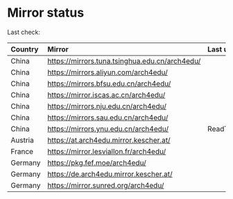 <script src="./time.js"></script>
# Mirror status
Last check: <script type="text/javascript">localize(1687713446.6860714);</script>

|Country|Mirror|Last update|
|:------|:-----|:----------|
|China|https://mirrors.tuna.tsinghua.edu.cn/arch4edu/|<script type="text/javascript">localize(1687674859);</script>|
|China|https://mirrors.aliyun.com/arch4edu/|<script type="text/javascript">localize(1687588636);</script>|
|China|https://mirrors.bfsu.edu.cn/arch4edu/|<script type="text/javascript">localize(1687674859);</script>|
|China|https://mirror.iscas.ac.cn/arch4edu/|<script type="text/javascript">localize(1687674859);</script>|
|China|https://mirrors.nju.edu.cn/arch4edu/|<script type="text/javascript">localize(1687588636);</script>|
|China|https://mirrors.sau.edu.cn/arch4edu/|<script type="text/javascript">localize(1673850842);</script>|
|China|https://mirrors.ynu.edu.cn/arch4edu/|ReadTimeout|
|Austria|https://at.arch4edu.mirror.kescher.at/|<script type="text/javascript">localize(1687674859);</script>|
|France|https://mirror.lesviallon.fr/arch4edu/|<script type="text/javascript">localize(1687674859);</script>|
|Germany|https://pkg.fef.moe/arch4edu/|<script type="text/javascript">localize(1687674859);</script>|
|Germany|https://de.arch4edu.mirror.kescher.at/|<script type="text/javascript">localize(1687674859);</script>|
|Germany|https://mirror.sunred.org/arch4edu/|<script type="text/javascript">localize(1687674859);</script>|

<script src="./tablefilter/tablefilter.js"></script>
<script src="./table.js"></script>